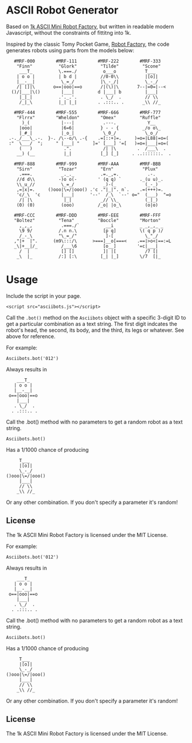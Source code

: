 # ASCII Robot Generator

Based on [1k ASCII Mini Robot Factory](https://github.com/walsh9/1k-ASCII-Robots), but written in readable modern Javascript, without the constraints of fittitng into 1k.

Inspired by the classic Tomy Pocket Game, [Robot Factory](http://www.masters.me.uk/pocketeers/Htm-Designs/flipflopfaces.htm), the code generates robots using parts from the models below:
 
       #MRF-000        #MRF-111        #MRF-222        #MRF-333
        "Finn"          "Glork"         "Tilde"         "Scone"
         ___T_          \.===./          o___o           T___
        | o o |         | b d |         //0-0\\          |[o]|
        |__-__|          \_=_/          |\_-_/|          \_-_/
        /| []|\       o==|ooo|==o       /|(\)|\       7--|=0=|--< 
      ()/|___|\()        |___|         d |___| b         |___|
         |_|_|          .'._.'.         . \_/  .         // \\
         /_|_\          |_| |_|        . .:::.. .       _\\ //_

       #MRF-444        #MRF-555        #MRF-666        #MRF-777
        "Flrrx"        "Wheldon"        "Omex"         "Ruffle" 
          )_(            |---|           .---.            Y__
         |ooo|           |6=6|          } - - {         _/o o\_
         |_#_|           |_o_|           \_0_/           \_o_/
     .-._/___\_.-.  }-. /\--o/\ .-{    .=[::+]=.     )=o=|L88|=o=(
     :"  \___/  ";     " |___| "     ]=' [___] '=[   )=o=|___|=o=(
         (   )            .".            /| |\        .  /___\  .
        __) (__           |_|           [_] [_]     . ..:::::::.  .

       #MRF-888        #MRF-999        #MRF-AAA        #MRF-BBB
        "Sirn"          "Tozar"         "Ern"           "Plux"
         .===.           _._._          .=._,=.           .-.
        //d d\\         -)o o(-        ' (q q) `       ._(u u)_.
        \\_u_//          \_=_/           _)-(_           (_-_)
        ,=|x|=.     ()ooo|\=/|ooo() .'c ."|_|". n`.    .=(+++)=.
        'c/_\  'c        |___|      '--'  /_\  `--' o="  (___)  "=o
         /| |\            |_|           _// \\_          (_|_)
        (0) (0)          (ooo)         /_o| |o_\         (o|o)

       #MRF-CCC        #MRF-DDD        #MRF-EEE        #MRF-FFF
       "Boltez"         "Tena"         "Boccle"        "Morton"
         ,_,_,           .===./`          __i          _ _,_,_ _
         \9 9/          /.n n.\          [p q]         \( q p )/
         /_-_\          "\_=_/"           ]-[            \_"_/
       ,"|+  |".      (m9\:::/\      >===]__o[===<    .==|>o<|==:=L
       _\|+__|/_         /___\6          [o__]        '=c|___|
         /  |            [] []           ]| |[           /7 [|
        _\  |_          /:] [:\         [_| |_]        \/7  [|_

# Usage

Include the script in your page.

`<script src="asciibots.js"></script>`

Call the `.bot()` method on the `Asciibots` object with a specific 3-digit ID to get a particular combination as a text string. The first digit indcates the robot's head, the second, its body, and the third, its legs or whatever. See above for reference. 

For example:

`Asciibots.bot('012')`

Always results in

        ___T_     
       | o o |    
       |__-__|    
     o==|ooo|==o  
        |___|     
       . \_/  .   
      . .:::.. .   

Call the .bot() method with no parameters to get a random robot as a text string.

`Asciibots.bot()`

Has a 1/1000 chance of producing

         T___      
         |[o]|     
         \_-_/     
    ()ooo|\=/|ooo()
         |___|     
         // \\     
        _\\ //_    

Or any other combination. If you don't specify a parameter it's random!

## License

The 1k ASCII Mini Robot Factory is licensed under the MIT License.

For example:

`Asciibots.bot('012')`

Always results in

        ___T_     
       | o o |    
       |__-__|    
     o==|ooo|==o  
        |___|     
       . \_/  .   
      . .:::.. .   

Call the .bot() method with no parameters to get a random robot as a text string.

`Asciibots.bot()`

Has a 1/1000 chance of producing

         T___      
         |[o]|     
         \_-_/     
    ()ooo|\=/|ooo()
         |___|     
         // \\     
        _\\ //_    

Or any other combination. If you don't specify a parameter it's random!

## License

The 1k ASCII Mini Robot Factory is licensed under the MIT License.
